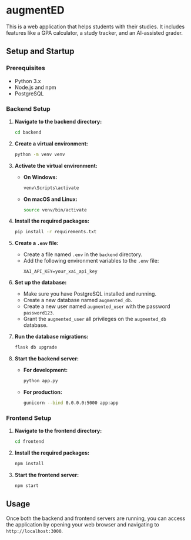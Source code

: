 # augmentED

This is a web application that helps students with their studies. It includes features like a GPA calculator, a study tracker, and an AI-assisted grader.

## Setup and Startup

### Prerequisites

*   Python 3.x
*   Node.js and npm
*   PostgreSQL

### Backend Setup

1.  **Navigate to the backend directory:**
    ```bash
    cd backend
    ```

2.  **Create a virtual environment:**
    ```bash
    python -m venv venv
    ```

3.  **Activate the virtual environment:**
    *   **On Windows:**
        ```bash
        venv\Scripts\activate
        ```
    *   **On macOS and Linux:**
        ```bash
        source venv/bin/activate
        ```

4.  **Install the required packages:**
    ```bash
    pip install -r requirements.txt
    ```

5.  **Create a `.env` file:**
    *   Create a file named `.env` in the `backend` directory.
    *   Add the following environment variables to the `.env` file:
        ```
        XAI_API_KEY=your_xai_api_key
        ```

6.  **Set up the database:**
    *   Make sure you have PostgreSQL installed and running.
    *   Create a new database named `augmented_db`.
    *   Create a new user named `augmented_user` with the password `password123`.
    *   Grant the `augmented_user` all privileges on the `augmented_db` database.

7.  **Run the database migrations:**
    ```bash
    flask db upgrade
    ```

8.  **Start the backend server:**
    *   **For development:**
        ```bash
        python app.py
        ```
    *   **For production:**
        ```bash
        gunicorn --bind 0.0.0.0:5000 app:app
        ```

### Frontend Setup

1.  **Navigate to the frontend directory:**
    ```bash
    cd frontend
    ```

2.  **Install the required packages:**
    ```bash
    npm install
    ```

3.  **Start the frontend server:**
    ```bash
    npm start
    ```

## Usage

Once both the backend and frontend servers are running, you can access the application by opening your web browser and navigating to `http://localhost:3000`.
